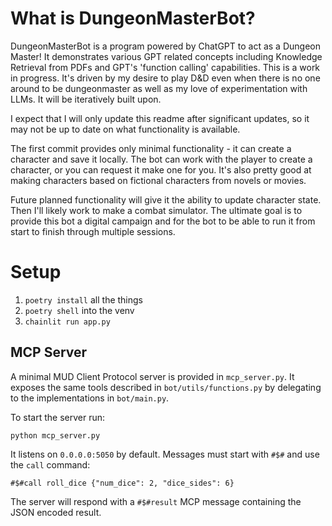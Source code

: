 # What is DungeonMasterBot?

DungeonMasterBot is a program powered by ChatGPT to act as a Dungeon Master! It demonstrates various GPT related concepts including Knowledge Retrieval from PDFs and GPT's 'function calling' capabilities. This is a work in progress. It's driven by my desire to play D&D even when there is no one around to be dungeonmaster as well as my love of experimentation with LLMs. It will be iteratively built upon.

I expect that I will only update this readme after significant updates, so it may not be up to date on what functionality is available.

The first commit provides only minimal functionality - it can create a character and save it locally. The bot can work with the player to create a character, or you can request it make one for you. It's also pretty good at making characters based on fictional characters from novels or movies.

Future planned functionality will give it the ability to update character state. Then I'll likely work to make a combat simulator. The ultimate goal is to provide this bot a digital campaign and for the bot to be able to run it from start to finish through multiple sessions.

# Setup

1. `poetry install` all the things
1. `poetry shell` into the venv
1. `chainlit run app.py`

## MCP Server

A minimal MUD Client Protocol server is provided in `mcp_server.py`. It exposes the same tools described in `bot/utils/functions.py` by delegating to the implementations in `bot/main.py`.

To start the server run:

```
python mcp_server.py
```

It listens on `0.0.0.0:5050` by default. Messages must start with `#$#` and use the `call` command:

```
#$#call roll_dice {"num_dice": 2, "dice_sides": 6}
```

The server will respond with a `#$#result` MCP message containing the JSON encoded result.

